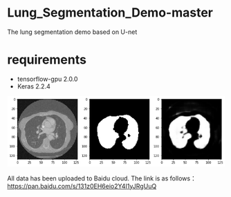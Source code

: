 # Lung_Segmentation_Demo-master

The lung segmentation demo based on U-net

# requirements
- tensorflow-gpu 2.0.0
- Keras 2.2.4

![plan](/images//demo.png)

All data has been uploaded to Baidu cloud. The link is as follows：
https://pan.baidu.com/s/131z0EH6eio2Y4I1yJRgUuQ


